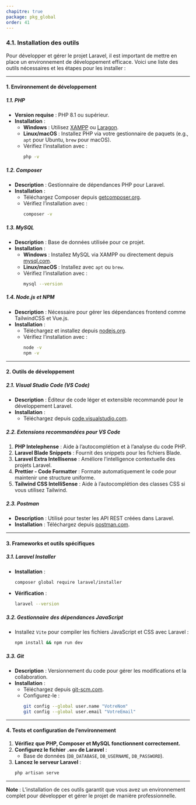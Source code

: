 ```yaml
---
chapitre: true
package: pkg_global
order: 41
---
```


### **4.1. Installation des outils**

Pour développer et gérer le projet Laravel, il est important de mettre en place un environnement de développement efficace. Voici une liste des outils nécessaires et les étapes pour les installer :

---

#### **1. Environnement de développement**

##### **1.1. PHP**
- **Version requise** : PHP 8.1 ou supérieur.  
- **Installation** :
  - **Windows** : Utilisez [XAMPP](https://www.apachefriends.org/) ou [Laragon](https://laragon.org/).
  - **Linux/macOS** : Installez PHP via votre gestionnaire de paquets (e.g., `apt` pour Ubuntu, `brew` pour macOS).
  - Vérifiez l’installation avec :  
    ```bash
    php -v
    ```

##### **1.2. Composer**
- **Description** : Gestionnaire de dépendances PHP pour Laravel.  
- **Installation** :
  - Téléchargez Composer depuis [getcomposer.org](https://getcomposer.org/).
  - Vérifiez l’installation avec :  
    ```bash
    composer -v
    ```

##### **1.3. MySQL**
- **Description** : Base de données utilisée pour ce projet.  
- **Installation** :
  - **Windows** : Installez MySQL via XAMPP ou directement depuis [mysql.com](https://dev.mysql.com/).
  - **Linux/macOS** : Installez avec `apt` ou `brew`.  
  - Vérifiez l’installation avec :  
    ```bash
    mysql --version
    ```

##### **1.4. Node.js et NPM**
- **Description** : Nécessaire pour gérer les dépendances frontend comme TailwindCSS et Vue.js.  
- **Installation** :
  - Téléchargez et installez depuis [nodejs.org](https://nodejs.org/).
  - Vérifiez l’installation avec :  
    ```bash
    node -v
    npm -v
    ```

---

#### **2. Outils de développement**

##### **2.1. Visual Studio Code (VS Code)**
- **Description** : Éditeur de code léger et extensible recommandé pour le développement Laravel.  
- **Installation** :
  - Téléchargez depuis [code.visualstudio.com](https://code.visualstudio.com/).

##### **2.2. Extensions recommandées pour VS Code**
1. **PHP Intelephense** : Aide à l’autocomplétion et à l’analyse du code PHP.
2. **Laravel Blade Snippets** : Fournit des snippets pour les fichiers Blade.
3. **Laravel Extra Intellisense** : Améliore l’intelligence contextuelle des projets Laravel.
4. **Prettier - Code Formatter** : Formate automatiquement le code pour maintenir une structure uniforme.
5. **Tailwind CSS IntelliSense** : Aide à l’autocomplétion des classes CSS si vous utilisez Tailwind.

##### **2.3. Postman**
- **Description** : Utilisé pour tester les API REST créées dans Laravel.  
- **Installation** : Téléchargez depuis [postman.com](https://www.postman.com/).

---

#### **3. Frameworks et outils spécifiques**

##### **3.1. Laravel Installer**
- **Installation** :  
  ```bash
  composer global require laravel/installer
  ```
- **Vérification** :  
  ```bash
  laravel --version
  ```

##### **3.2. Gestionnaire des dépendances JavaScript**
- Installez `Vite` pour compiler les fichiers JavaScript et CSS avec Laravel :  
  ```bash
  npm install && npm run dev
  ```

##### **3.3. Git**
- **Description** : Versionnement du code pour gérer les modifications et la collaboration.  
- **Installation** :
  - Téléchargez depuis [git-scm.com](https://git-scm.com/).
  - Configurez-le :  
    ```bash
    git config --global user.name "VotreNom"
    git config --global user.email "VotreEmail"
    ```

---

#### **4. Tests et configuration de l’environnement**

1. **Vérifiez que PHP, Composer et MySQL fonctionnent correctement.**  
2. **Configurez le fichier `.env` de Laravel** :  
   - Base de données (`DB_DATABASE`, `DB_USERNAME`, `DB_PASSWORD`).
3. **Lancez le serveur Laravel** :  
   ```bash
   php artisan serve
   ```

---

**Note** : L’installation de ces outils garantit que vous avez un environnement complet pour développer et gérer le projet de manière professionnelle.